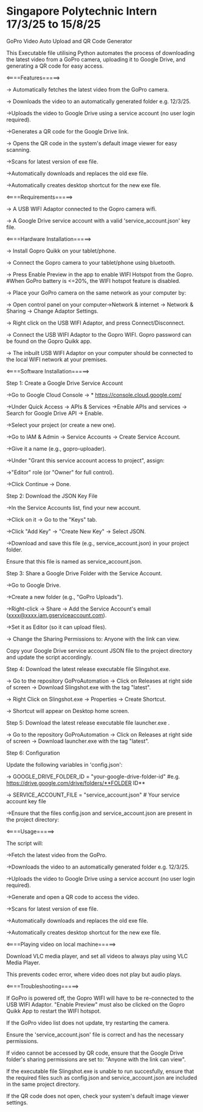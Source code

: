 # Singapore Polytechnic Intern 17/3/25 to 15/8/25

GoPro Video Auto Upload and QR Code Generator

This Executable file utilising Python automates the process of downloading the latest video from a GoPro camera, uploading it to Google Drive, and generating a QR code for easy access.

<====Features=====>

-> Automatically fetches the latest video from the GoPro camera.

-> Downloads the video to an automatically generated folder e.g. 12/3/25.

->Uploads the video to Google Drive using a service account (no user login required).

->Generates a QR code for the Google Drive link.

-> Opens the QR code in the system's default image viewer for easy scanning.

->Scans for latest version of exe file.

->Automatically downloads and replaces the old exe file.

->Automatically creates desktop shortcut for the new exe file.

<====Requirements=====>

-> A USB WIFI Adaptor connected to the Gopro camera wifi.

-> A Google Drive service account with a valid 'service_account.json' key file.

<====Hardware Installation=====>

-> Install Gopro Quikk on your tablet/phone.

-> Connect the Gopro camera to your tablet/phone using bluetooth.

-> Press Enable Preview in the app to enable WIFI Hotspot from the Gopro. #When GoPro battery is <=20%, the WIFI hotspot feature is disabled.

-> Place your GoPro camera on the same network as your computer by:

-> Open control panel on your computer->Network & internet -> Network & Sharing -> Change Adaptor Settings.

-> Right click on the USB WIFI Adaptor, and press Connect/Disconnect.

-> Connect the USB WIFI Adaptor to the Gopro WIFI. Gopro password can be found on the Gopro Quikk app.

-> The inbuilt USB WIFI Adaptor on your computer should be connected to the local WIFI network at your premises.

<====Software Installation=====>

Step 1: Create a Google Drive Service Account

->Go to Google Cloud Console → * https://console.cloud.google.com/

->Under Quick Access -> APIs & Services ->Enable APIs and services -> Search for Google Drive API -> Enable.

->Select your project (or create a new one).

->Go to IAM & Admin → Service Accounts → Create Service Account.

->Give it a name (e.g., gopro-uploader).

->Under "Grant this service account access to project", assign:

->"Editor" role (or "Owner" for full control).

->Click Continue → Done.

Step 2: Download the JSON Key File

->In the Service Accounts list, find your new account.

->Click on it → Go to the "Keys" tab.

->Click "Add Key" → "Create New Key" → Select JSON.

->Download and save this file (e.g., service_account.json) in your project folder.

Ensure that this file is named as service_account.json.

Step 3: Share a Google Drive Folder with the Service Account.

->Go to Google Drive.

->Create a new folder (e.g., "GoPro Uploads").

->Right-click → Share → Add the Service Account's email (xxxx@xxxx.iam.gserviceaccount.com).

->Set it as Editor (so it can upload files).

-> Change the Sharing Permissions to: Anyone with the link can view. 

Copy your Google Drive service account JSON file to the project directory and update the script accordingly.

Step 4: Download the latest release executable file Slingshot.exe.

-> Go to the repository GoProAutomation -> Click on Releases at right side of screen -> Download Slingshot.exe with the tag "latest".

-> Right Click on Slingshot.exe -> Properties -> Create Shortcut. 

-> Shortcut will appear on Desktop home screen.

Step 5: Download the latest release executable file launcher.exe .

-> Go to the repository GoProAutomation -> Click on Releases at right side of screen -> Download launcher.exe with the tag "latest".

Step 6: Configuration

Update the following variables in 'config.json':

-> GOOGLE_DRIVE_FOLDER_ID = "your-google-drive-folder-id" #e.g. https://drive.google.com/drive/folders/**FOLDER ID**

-> SERVICE_ACCOUNT_FILE = "service_account.json" # Your service account key file

->Ensure that the files config.json and service_account.json are present in the project directory:


<====Usage=====>

The script will:

->Fetch the latest video from the GoPro.

->Downloads the video to an automatically generated folder e.g. 12/3/25.

->Uploads the video to Google Drive using a service account (no user login required).

->Generate and open a QR code to access the video.

->Scans for latest version of exe file.

->Automatically downloads and replaces the old exe file.

->Automatically creates desktop shortcut for the new exe file.

<====Playing video on local machine=====>

Download VLC media player, and set all videos to always play using VLC Media Player.

This prevents codec error, where video does not play but audio plays.

<====Troubleshooting=====>

If GoPro is powered off, the Gopro WIFI will have to be re-connected to the USB WIFI Adaptor. "Enable Preview" must also be clicked on the Gopro Quikk App to restart the WIFI hotspot.

If the GoPro video list does not update, try restarting the camera.

Ensure the 'service_account.json' file is correct and has the necessary permissions.

If video cannot be accessed by QR code, ensure that the Google Drive folder's sharing permissions are set to: "Anyone with the link can view". 

If the executable file Slingshot.exe is unable to run succesfully, ensure that the required files such as config.json and service_account.json are included in the same project directory.

If the QR code does not open, check your system's default image viewer settings.

